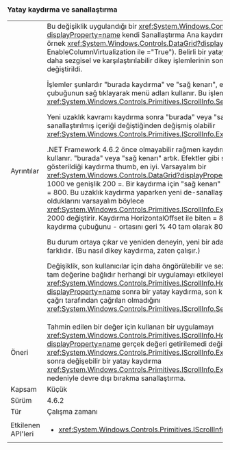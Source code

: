 ### <a name="horizontal-scrolling-and-virtualization"></a>Yatay kaydırma ve sanallaştırma

|   |   |
|---|---|
|Ayrıntılar|Bu değişiklik uygulandığı bir <xref:System.Windows.Controls.ItemsControl?displayProperty=name> kendi Sanallaştırma Ana kaydırma yönü dikey yönde yapar (baş örnek <xref:System.Windows.Controls.DataGrid?displayProperty=name> EnableColumnVirtualization ile =&quot;True&quot;).  Belirli bir yatay kaydırma işlemlerin sonucunu daha sezgisel ve karşılaştırılabilir dikey işlemlerinin sonuçlarını daha benzer sonuçlar için değiştirildi.<p/>İşlemler şunlardır &quot;burada kaydırma&quot; ve &quot;sağ kenarı&quot;, elde edilen bir yatay kaydırma çubuğunun sağ tıklayarak menü adları kullanır.  Bu işlem bir aday uzaklığı ve çağrı <xref:System.Windows.Controls.Primitives.IScrollInfo.SetHorizontalOffset(System.Double)>.<p/>Yeni uzaklık kavramı kaydırma sonra &quot;burada&quot; veya &quot;sağ kenarı&quot; yeni değerini XML'deki sanallaştırılmış içeriği değiştiğinden değişmiş olabilir <xref:System.Windows.Controls.Primitives.IScrollInfo.ExtentWidth?displayProperty=name>.<p/>.NET Framework 4.6.2 önce olmayabilir rağmen kaydırma işlemi yalnızca aday uzaklık kullanır. &quot;burada&quot; veya &quot;sağ kenarı&quot; artık.  Efektler gibi sonuçlanır &quot;geçirmek&quot; örnekte gösterildiği kaydırma thumb, en iyi. Varsayalım bir <xref:System.Windows.Controls.DataGrid?displayProperty=name> ExtentWidth sahip = 1000 ve genişlik 200 =.  Bir kaydırma için &quot;sağ kenarı&quot; 1000-200 uzaklığı kullandığı aday = 800.  Bu uzaklık kaydırma yaparken yeni de-sanallaştırılmış sütunlardır; çok geniş olduklarını varsayalım böylece <xref:System.Windows.Controls.Primitives.IScrollInfo.ExtentWidth?displayProperty=name> 2000 değiştirir.  Kaydırma HorizontalOffset ile biten = 800 ve thumb &quot;geri dönmeler&quot; kaydırma çubuğunu - ortasını geri % 40 tam olarak 800/2000 =.<p/>Bu durum ortaya çıkar ve yeniden deneyin, yeni bir aday uzaklığı yeniden oynatmanız farklıdır. (Bu nasıl dikey kaydırma, zaten çalışır.) <p/>Değişiklik, son kullanıcılar için daha öngörülebilir ve sezgisel bir deneyim üretir, ancak tam değerine bağlıdır herhangi bir uygulamayı etkileyebilecek <xref:System.Windows.Controls.Primitives.IScrollInfo.HorizontalOffset?displayProperty=name> sonra bir yatay kaydırma, son kullanıcı tarafından veya açık bir çağrı tarafından çağrılan olmadığını <xref:System.Windows.Controls.Primitives.IScrollInfo.SetHorizontalOffset(System.Double)>.|
|Öneri|Tahmin edilen bir değer için kullanan bir uygulamayı <xref:System.Windows.Controls.Primitives.IScrollInfo.HorizontalOffset?displayProperty=name> gerçek değeri getirilemedi değiştirilmelidir (ve değerini <xref:System.Windows.Controls.Primitives.IScrollInfo.ExtentWidth?displayProperty=name>) sonra değişebilir bir yatay kaydırma <xref:System.Windows.Controls.Primitives.IScrollInfo.ExtentWidth?displayProperty=name> nedeniyle devre dışı bırakma sanallaştırma.|
|Kapsam|Küçük|
|Sürüm|4.6.2|
|Tür|Çalışma zamanı|
|Etkilenen API'leri|<ul><li><xref:System.Windows.Controls.Primitives.IScrollInfo?displayProperty=nameWithType></li></ul>|

